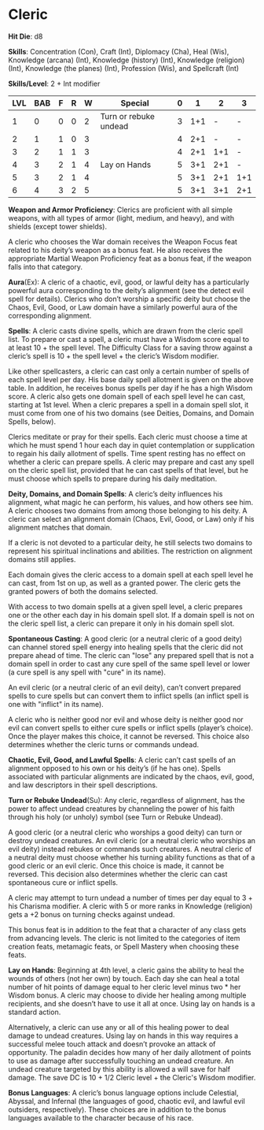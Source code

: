 # Cleric

**Hit Die**: d8

**Skills**: Concentration (Con), Craft (Int), Diplomacy (Cha), Heal (Wis), Knowledge (arcana) (Int), Knowledge (history) (Int), Knowledge (religion) (Int), Knowledge (the planes) (Int), Profession (Wis), and Spellcraft (Int)

**Skills/Level**: 2 + Int modifier

LVL | BAB | F | R | W | Special | 0 | 1 | 2 | 3
--- | --- | - | - | - | ------- | - | - | - | -
1   | 0   | 0 | 0 | 2 | Turn or rebuke undead | 3 | 1+1 | -   | -  
2   | 1   | 1 | 0 | 3 |  | 4 | 2+1 | -   | -
3   | 2   | 1 | 1 | 3 |  | 4 | 2+1 | 1+1 | -
4   | 3   | 2 | 1 | 4 | Lay on Hands | 5 | 3+1 | 2+1 | -
5   | 3   | 2 | 1 | 4 |  | 5 | 3+1 | 2+1 | 1+1
6   | 4   | 3 | 2 | 5 |  | 5 | 3+1 | 3+1 | 2+1

**Weapon and Armor Proficiency**: Clerics are proficient with all simple weapons, with all types of armor (light, medium, and heavy), and with shields (except tower shields).

A cleric who chooses the War domain receives the Weapon Focus feat related to his deity’s weapon as a bonus feat. He also receives the appropriate Martial Weapon Proficiency feat as a bonus feat, if the weapon falls into that category.

**Aura**(Ex): A cleric of a chaotic, evil, good, or lawful deity has a particularly powerful aura corresponding to the deity’s alignment (see the detect evil spell for details). Clerics who don’t worship a specific deity but choose the Chaos, Evil, Good, or Law domain have a similarly powerful aura of the corresponding alignment.

**Spells**: A cleric casts divine spells, which are drawn from the cleric spell list. To prepare or cast a spell, a cleric must have a Wisdom score equal to at least 10 + the spell level. The Difficulty Class for a saving throw against a cleric’s spell is 10 + the spell level + the cleric’s Wisdom modifier.

Like other spellcasters, a cleric can cast only a certain number of spells of each spell level per day. His base daily spell allotment is given on the above table. In addition, he receives bonus spells per day if he has a high Wisdom score. A cleric also gets one domain spell of each spell level he can cast, starting at 1st level. When a cleric prepares a spell in a domain spell slot, it must come from one of his two domains (see Deities, Domains, and Domain Spells, below).

Clerics meditate or pray for their spells. Each cleric must choose a time at which he must spend 1 hour each day in quiet contemplation or supplication to regain his daily allotment of spells. Time spent resting has no effect on whether a cleric can prepare spells. A cleric may prepare and cast any spell on the cleric spell list, provided that he can cast spells of that level, but he must choose which spells to prepare during his daily meditation.

**Deity, Domains, and Domain Spells**: A cleric’s deity influences his alignment, what magic he can perform, his values, and how others see him. A cleric chooses two domains from among those belonging to his deity. A cleric can select an alignment domain (Chaos, Evil, Good, or Law) only if his alignment matches that domain.

If a cleric is not devoted to a particular deity, he still selects two domains to represent his spiritual inclinations and abilities. The restriction on alignment domains still applies.

Each domain gives the cleric access to a domain spell at each spell level he can cast, from 1st on up, as well as a granted power. The cleric gets the granted powers of both the domains selected.

With access to two domain spells at a given spell level, a cleric prepares one or the other each day in his domain spell slot. If a domain spell is not on the cleric spell list, a cleric can prepare it only in his domain spell slot.

**Spontaneous Casting**: A good cleric (or a neutral cleric of a good deity) can channel stored spell energy into healing spells that the cleric did not prepare ahead of time. The cleric can "lose" any prepared spell that is not a domain spell in order to cast any cure spell of the same spell level or lower (a cure spell is any spell with "cure" in its name).

An evil cleric (or a neutral cleric of an evil deity), can’t convert prepared spells to cure spells but can convert them to inflict spells (an inflict spell is one with "inflict" in its name).

A cleric who is neither good nor evil and whose deity is neither good nor evil can convert spells to either cure spells or inflict spells (player’s choice). Once the player makes this choice, it cannot be reversed. This choice also determines whether the cleric turns or commands undead.

**Chaotic, Evil, Good, and Lawful Spells**: A cleric can’t cast spells of an alignment opposed to his own or his deity’s (if he has one). Spells associated with particular alignments are indicated by the chaos, evil, good, and law descriptors in their spell descriptions.

**Turn or Rebuke Undead**(Su): Any cleric, regardless of alignment, has the power to affect undead creatures by channeling the power of his faith through his holy (or unholy) symbol (see Turn or Rebuke Undead).

A good cleric (or a neutral cleric who worships a good deity) can turn or destroy undead creatures. An evil cleric (or a neutral cleric who worships an evil deity) instead rebukes or commands such creatures. A neutral cleric of a neutral deity must choose whether his turning ability functions as that of a good cleric or an evil cleric. Once this choice is made, it cannot be reversed. This decision also determines whether the cleric can cast spontaneous cure or inflict spells.

A cleric may attempt to turn undead a number of times per day equal to 3 + his Charisma modifier. A cleric with 5 or more ranks in Knowledge (religion) gets a +2 bonus on turning checks against undead.

This bonus feat is in addition to the feat that a character of any class gets from advancing levels. The cleric is not limited to the categories of item creation feats, metamagic feats, or Spell Mastery when choosing these feats.

**Lay on Hands**: Beginning at 4th level, a cleric gains the ability to heal the wounds of others (not her own) by touch. Each day she can heal a total number of hit points of damage equal to her cleric level minus two * her Wisdom bonus. A cleric may choose to divide her healing among multiple recipients, and she doesn’t have to use it all at once. Using lay on hands is a standard action.

Alternatively, a cleric can use any or all of this healing power to deal damage to undead creatures. Using lay on hands in this way requires a successful melee touch attack and doesn’t provoke an attack of opportunity. The paladin decides how many of her daily allotment of points to use as damage after successfully touching an undead creature. An undead creature targeted by this ability is allowed a will save for half damage. The save DC is 10 + 1/2 Cleric level + the Cleric's Wisdom modifier.

**Bonus Languages**: A cleric’s bonus language options include Celestial, Abyssal, and Infernal (the languages of good, chaotic evil, and lawful evil outsiders, respectively). These choices are in addition to the bonus languages available to the character because of his race.